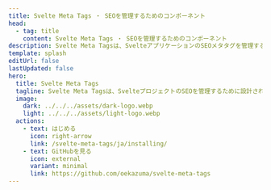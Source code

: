 ```yaml
---
title: Svelte Meta Tags ・ SEOを管理するためのコンポーネント
head:
  - tag: title
    content: Svelte Meta Tags ・ SEOを管理するためのコンポーネント
description: Svelte Meta Tagsは、SvelteアプリケーションのSEOメタタグを管理するためのSvelteライブラリです。Svelteアプリケーションのメタタグを管理するためのコンポーネント群を提供します。
template: splash
editUrl: false
lastUpdated: false
hero:
  title: Svelte Meta Tags
  tagline: Svelte Meta Tagsは、SvelteプロジェクトのSEOを管理するために設計されたコンポーネントを提供します。
  image:
    dark: ../../../assets/dark-logo.webp
    light: ../../../assets/light-logo.webp
  actions:
    - text: はじめる
      icon: right-arrow
      link: /svelte-meta-tags/ja/installing/
    - text: GitHubを見る
      icon: external
      variant: minimal
      link: https://github.com/oekazuma/svelte-meta-tags
---
```

